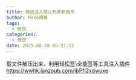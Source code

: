```yaml
---
title: 微信注入禁止热更新插件
author: Hexo博客
tags:
  - 微信
categories:
  - 微信
date: 2025-08-28 05:37:12
---
```

载文件解压出来，利用轻松签\\全能签等工具注入插件 https://wwhk.lanzoub.com/ibPfl2xdwuxe

